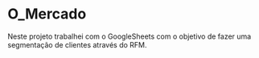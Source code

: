 # O_Mercado
Neste projeto trabalhei com o GoogleSheets com o objetivo de fazer uma segmentação de clientes através do RFM.
